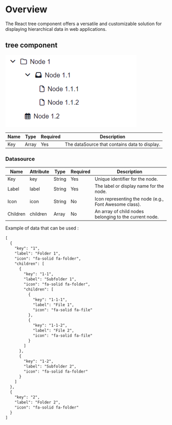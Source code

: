 # Overview

The React tree component offers a versatile and customizable solution for displaying hierarchical data in web applications.

## tree component

![tree](public/treeComponent.png)

| Name | Type  | Required | Description                                   |
| ---- | ----- | -------- | --------------------------------------------- |
| Key  | Array | Yes      | The dataSource that contains data to display. |

### Datasource

| Name     | Attribute | Type   | Required | Description                                            |
| -------- | --------- | ------ | -------- | ------------------------------------------------------ |
| Key      | key       | String | Yes      | Unique identifier for the node.                        |
| Label    | label     | String | Yes      | The label or display name for the node.                |
| Icon     | icon      | String | No       | Icon representing the node (e.g., Font Awesome class). |
| Children | children  | Array  | No       | An array of child nodes belonging to the current node. |

Example of data that can be used :

```
[
  {
    "key": "1",
    "label": "Folder 1",
    "icon": "fa-solid fa-folder",
    "children": [
      {
        "key": "1-1",
        "label": "Subfolder 1",
        "icon": "fa-solid fa-folder",
        "children": [
          {
            "key": "1-1-1",
            "label": "File 1",
            "icon": "fa-solid fa-file"
          },
          {
            "key": "1-1-2",
            "label": "File 2",
            "icon": "fa-solid fa-file"
          }
        ]
      },
      {
        "key": "1-2",
        "label": "Subfolder 2",
        "icon": "fa-solid fa-folder"
      }
    ]
  },
  {
    "key": "2",
    "label": "Folder 2",
    "icon": "fa-solid fa-folder"
  }
]
```
